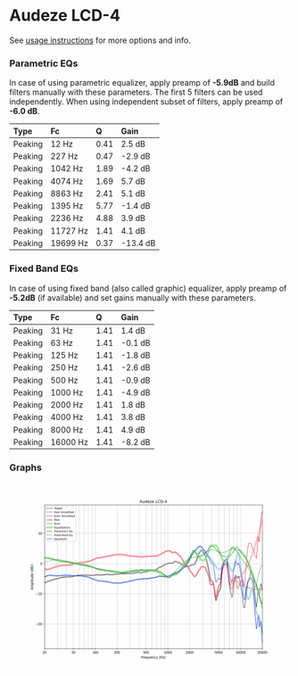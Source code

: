 # Audeze LCD-4
See [usage instructions](https://github.com/jaakkopasanen/AutoEq#usage) for more options and info.

### Parametric EQs
In case of using parametric equalizer, apply preamp of **-5.9dB** and build filters manually
with these parameters. The first 5 filters can be used independently.
When using independent subset of filters, apply preamp of **-6.0 dB**.

| Type    | Fc       |    Q | Gain     |
|:--------|:---------|:-----|:---------|
| Peaking | 12 Hz    | 0.41 | 2.5 dB   |
| Peaking | 227 Hz   | 0.47 | -2.9 dB  |
| Peaking | 1042 Hz  | 1.89 | -4.2 dB  |
| Peaking | 4074 Hz  | 1.69 | 5.7 dB   |
| Peaking | 8863 Hz  | 2.41 | 5.1 dB   |
| Peaking | 1395 Hz  | 5.77 | -1.4 dB  |
| Peaking | 2236 Hz  | 4.88 | 3.9 dB   |
| Peaking | 11727 Hz | 1.41 | 4.1 dB   |
| Peaking | 19699 Hz | 0.37 | -13.4 dB |

### Fixed Band EQs
In case of using fixed band (also called graphic) equalizer, apply preamp of **-5.2dB**
(if available) and set gains manually with these parameters.

| Type    | Fc       |    Q | Gain    |
|:--------|:---------|:-----|:--------|
| Peaking | 31 Hz    | 1.41 | 1.4 dB  |
| Peaking | 63 Hz    | 1.41 | -0.1 dB |
| Peaking | 125 Hz   | 1.41 | -1.8 dB |
| Peaking | 250 Hz   | 1.41 | -2.6 dB |
| Peaking | 500 Hz   | 1.41 | -0.9 dB |
| Peaking | 1000 Hz  | 1.41 | -4.9 dB |
| Peaking | 2000 Hz  | 1.41 | 1.8 dB  |
| Peaking | 4000 Hz  | 1.41 | 3.8 dB  |
| Peaking | 8000 Hz  | 1.41 | 4.9 dB  |
| Peaking | 16000 Hz | 1.41 | -8.2 dB |

### Graphs
![](./Audeze%20LCD-4.png)